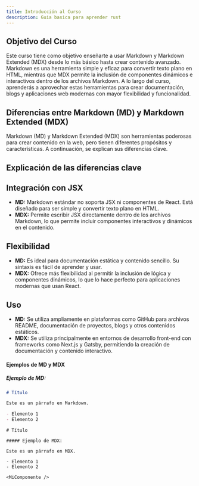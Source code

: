 ```yaml
---
title: Introducción al Curso
description: Guia basica para aprender rust
---
```


## Objetivo del Curso

Este curso tiene como objetivo enseñarte a usar Markdown y Markdown Extended (MDX) desde lo más básico hasta crear contenido avanzado. Markdown es una herramienta simple y eficaz para convertir texto plano en HTML, mientras que MDX permite la inclusión de componentes dinámicos e interactivos dentro de los archivos Markdown. A lo largo del curso, aprenderás a aprovechar estas herramientas para crear documentación, blogs y aplicaciones web modernas con mayor flexibilidad y funcionalidad.

## Diferencias entre Markdown (MD) y Markdown Extended (MDX)

Markdown (MD) y Markdown Extended (MDX) son herramientas poderosas para crear contenido en la web, pero tienen diferentes propósitos y características. A continuación, se explican sus diferencias clave.

## Explicación de las diferencias clave

## Integración con JSX

- **MD:** Markdown estándar no soporta JSX ni componentes de React. Está diseñado para ser simple y convertir texto plano en HTML.
- **MDX:** Permite escribir JSX directamente dentro de los archivos Markdown, lo que permite incluir componentes interactivos y dinámicos en el contenido.

## Flexibilidad

- **MD:** Es ideal para documentación estática y contenido sencillo. Su sintaxis es fácil de aprender y usar.
- **MDX:** Ofrece más flexibilidad al permitir la inclusión de lógica y componentes dinámicos, lo que lo hace perfecto para aplicaciones modernas que usan React.

## Uso

- **MD:** Se utiliza ampliamente en plataformas como GitHub para archivos README, documentación de proyectos, blogs y otros contenidos estáticos.
- **MDX:** Se utiliza principalmente en entornos de desarrollo front-end con frameworks como Next.js y Gatsby, permitiendo la creación de documentación y contenido interactivo.

#### Ejemplos de MD y MDX

##### Ejemplo de MD:

```markdown
# Título

Este es un párrafo en Markdown.

- Elemento 1
- Elemento 2
```

```mdx
# Título

##### Ejemplo de MDX:

Este es un párrafo en MDX.

- Elemento 1
- Elemento 2

<MiComponente />
```

